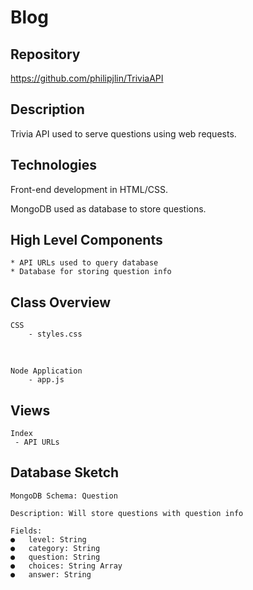 # Blog


## Repository
<https://github.com/philipjlin/TriviaAPI>


## Description
Trivia API used to serve questions using web requests.


## Technologies
Front-end development in HTML/CSS.

MongoDB used as database to store questions.


## High Level Components
    * API URLs used to query database
    * Database for storing question info


## Class Overview
    CSS
        - styles.css

<br>
    
    Node Application
        - app.js


## Views
    Index
     - API URLs


## Database Sketch
    MongoDB Schema: Question

    Description: Will store questions with question info

    Fields:
    ●	level: String
    ●	category: String
    ●	question: String
    ●	choices: String Array
    ●	answer: String